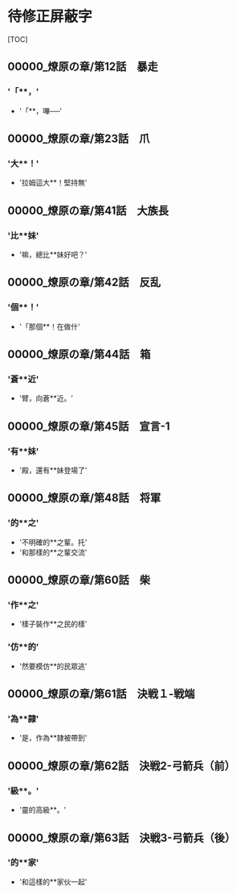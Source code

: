 # 待修正屏蔽字

[TOC]

## 00000_燎原の章/第12話　暴走

### '「**，'

- '「**，嗶──'


## 00000_燎原の章/第23話　爪

### '大**！'

- '拉姆這大**！堅持無'


## 00000_燎原の章/第41話　大族長

### '比**妹'

- '嘛，總比**妹好吧？'


## 00000_燎原の章/第42話　反乱

### '個**！'

- '「那個**！在做什'


## 00000_燎原の章/第44話　箱

### '蒼**近'

- '臂，向蒼**近。'


## 00000_燎原の章/第45話　宣言-1

### '有**妹'

- '殿，還有**妹登場了'


## 00000_燎原の章/第48話　将軍

### '的**之'

- '不明確的**之輩。托'
- '和那樣的**之輩交流'


## 00000_燎原の章/第60話　柴

### '作**之'

- '樣子裝作**之民的樣'

### '仿**的'

- '然要模仿**的民眾逃'


## 00000_燎原の章/第61話　決戦１-戦端

### '為**隷'

- '是，作為**隷被帶到'


## 00000_燎原の章/第62話　決戦2-弓箭兵（前）

### '級**。'

- '靈的高級**。'


## 00000_燎原の章/第63話　決戦3-弓箭兵（後）

### '的**家'

- '和這樣的**家伙一起'
